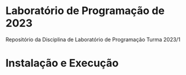 # Laboratório de Programação de 2023
Repositório da Disciplina de Laboratório de Programação Turma 2023/1

# Instalação e Execução

